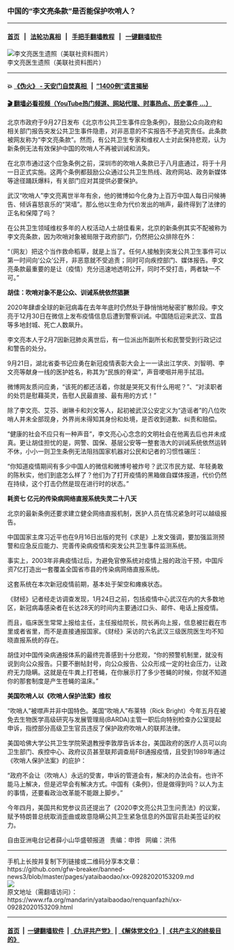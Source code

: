 ### 中国的“李文亮条款”是否能保护吹哨人？
------------------------

#### [首页](https://github.com/gfw-breaker/banned-news3/blob/master/README.md) &nbsp;&nbsp;|&nbsp;&nbsp; [法轮功真相](https://github.com/begood0513/basic/blob/master/README.md)  &nbsp;&nbsp;|&nbsp;&nbsp; [手把手翻墙教程](https://github.com/gfw-breaker/guides/wiki)  &nbsp;&nbsp;|&nbsp;&nbsp; [一键翻墙软件](https://github.com/gfw-breaker/nogfw/blob/master/README.md)  



<div id="headerimg">
 <img alt="李文亮医生遗照（美联社资料图片）" src="https://www.rfa.org/mandarin/yataibaodao/renquanfazhi/xx-09282020153209.html/xx0928.jpg/image" title="李文亮医生遗照（美联社资料图片）"/>
 <div id="headerimgcontents">
  <div id="headerimgcaption">
   <span>
    李文亮医生遗照（美联社资料图片）
   </span>
   <!-- zoomattribute -->
  </div>
  <!-- headerimgcaption -->
 </div>
 <!-- headerimagecontents -->
</div>

<hr/>


#### 💥 [《伪火》 - 天安门自焚真相 ](http://158.247.195.190:10000/videos/blog/weihuo.html)&nbsp; |&nbsp; [“1400例”谎言揭秘  ](http://158.247.195.190:10000/videos/blog/jiexi1400.html)

#### [ 🎬  翻墙必看视频（YouTube热门频道、网站代理、时事热点、历史事件 ...）](https://github.com/gfw-breaker/links/blob/master/banned.md)

<div id="storytext">
 <div>
  <div class="slot_header">
  </div>
 </div>
 <p>
  北京市政府于9月27日发布《北京市公共卫生事件应急条例》，鼓励公众向政府和相关部门报告突发公共卫生事件隐患，对非恶意的不实报告不予追究责任。此条款被网友称为“李文亮条款”。然而，有公共卫生专家和维权人士对此保持悲观，认为新条例无法有效保护中国的吹哨人不再被训诫和消失。
 </p>
 <p>
  在北京市通过这个应急条例之前，深圳市的吹哨人条款已于八月底通过，将于十月一日正式实施。这两个条例都鼓励公众通过公共卫生热线、政府网站、政务新媒体等途径踊跃爆料，有关部门应对其提供必要保护。
 </p>
 <p>
  武汉“吹哨人”李文亮离世半年有余，他的微博如今化身为上百万中国人每日问候祷告、倾诉喜怒哀乐的“哭墙”。那么他以生命为代价发出的哨声，最终得到了法律的正名和保障了吗？
 </p>
 <p>
  在公共卫生领域维权多年的人权活动人士胡佳看来，北京的新条例其实不配被称为李文亮条款，因为吹哨对象被局限于政府部门，仍然把公众排除在外：
 </p>
 <p>
  “（网友）把这个当作救命稻草，就是上当了。任何人接触到突发公共卫生事件可以第一时间向‘公众’公开，非恶意就不受追责；同时可向疾控部门、媒体报告。李文亮条款最重要的是让（疫情）充分迅速地透明公开，同时不受打击，两者缺一不可。”
 </p>
 <p>
 </p>
 <p class="paragraph-paragraph-2bgue">
 </p>
 <p class="paragraph-paragraph-2bgue">
  <b>
   胡佳：吹哨对象不是公众、训诫系统依然猖獗
  </b>
 </p>
 <p>
  2020年肆虐全球的新冠病毒在去年年底时仍然处于静悄悄地秘密扩散阶段。李文亮于12月30日在微信上发布疫情信息后遭到警察训诫。中国随后迎来武汉、宜昌等多地封城、死亡人数飙升。
 </p>
 <p>
  李文亮本人于2月7因新冠肺炎离世后，有一位派出所副所长和民警受到行政记过和警告的处分。
 </p>
 <p>
  9月21日，湖北省委书记应勇在新冠疫情表彰大会上一一读出江学庆、刘智明、李文亮等献身一线的医护姓名，称其为“民族的脊梁”，声音哽咽并用手拭泪。
 </p>
 <p>
  微博网友质问应勇，“该死的都还活着，你就是哭死又有什么用呢？”、“对渎职者的处罚是慰藉英灵，告慰人民最直接、最有用的方式！”
 </p>
 <p>
  除了李文亮、艾芬、谢琳卡和刘文等人，起初被武汉公安定义为“造谣者”的八位吹哨人并未全部现身，外界尚未得知其身份和处境，是否收到道歉、纠责和赔偿。
 </p>
 <p>
  “健康的社会不应只有一种声音”，李文亮心心念念的文明社会在他离去后也并未成真。更让胡佳担忧的是，网警、国保、基层公安等一整套浩大的训诫系统依然运转不休，小小一则卫生条例无法阻挡国家机器对公民和记者的习惯性碾压：
 </p>
 <p>
  “你知道疫情期间有多少中国人的微信和微博号被炸号？武汉市民方斌、年轻勇敢的陈秋实，他们到底怎么样了？他们为了打开疫情的黑箱做自媒体报道，代价仍然在持续，这个打击仍然是现在进行时的状态。”
 </p>
 <p>
  <b>
   耗资七
  </b>
  <b>
   亿元的传染病网络直报系统失灵二十八天
  </b>
 </p>
 <p>
  北京的最新条例还要求建立健全网络直报机制，医护人员在情况紧急时可以越级报告。
 </p>
 <p class="paragraph-paragraph-2bgue">
  中国国家主席习近平也在9月16日出版的党刊《求是》上发文强调，要加强监测预警和应急反应能力、完善传染病疫情和突发公共卫生事件监测系统。
 </p>
 <p>
  事实上，2003年非典疫情过后，为避免官僚系统对疫情上报的政治干预，中国斥资7亿打造出一套覆盖全国省市县的传染病网络直报系统。
 </p>
 <p>
  这套系统在本次新冠疫情前期，基本处于架空和瘫痪状态。
 </p>
 <p>
  《财经》记者经走访调查发现，1月24日之前，包括疫情中心武汉在内的大多数地区，新冠病毒感染者在长达28天的时间内主要通过口头、邮件、电话上报疫情。
 </p>
 <p>
  而且，临床医生常常上报给主任，主任报给院长，院长再向上报，信息被拦截在市里或者省里，而不是直接通报国家。《财经》采访的六名武汉三级医院医生均不知晓直报系统的存在。
 </p>
 <p class="paragraph-paragraph-2bgue">
  胡佳对中国传染病通报体系的最终完善感到十分悲观，“你的预警机制里，就没有说到向公众报告。只要不删帖封号，向公众报告、公众形成一定的社会压力，让政府无力隐瞒。这就是在牛粪上打苍蝇，在你展示打了多少苍蝇的时候，你就不知道你的那套制度是产生苍蝇的温床。”
 </p>
 <p class="paragraph-paragraph-2bgue">
  <b>
   美国吹哨人以《吹哨人保护法案》维权
  </b>
 </p>
 <p class="paragraph-paragraph-2bgue">
  “吹哨人”被噤声并非中国特色。美国“吹哨人”布莱特（Rick Bright）今年五月在被免去生物医学高级研究与发展管理局(BARDA)主管一职后向特别检查办公室提起申诉，指控部分高级卫生官员违反了保护政府吹哨人的联邦法律。
 </p>
 <p class="paragraph-paragraph-2bgue">
  美国哈佛大学公共卫生学院荣退教授李敦厚告诉本台，美国政府的医疗人员可以向卫生部门、疾控中心、政府议员甚至联邦调查局FBI通报疫情，且受到1989年通过《吹哨人保护法案》的庇护：
 </p>
 <p class="paragraph-paragraph-2bgue">
  “政府不会让（吹哨人）永远的受害，申诉的管道会有，解决的办法会有。也许不能马上解决，但是迟早会有解决方式。中国有《条例》，但是做得到吗？以人为主的事情，还要看政治改革能不能跟上脚步。”
 </p>
 <p class="paragraph-paragraph-2bgue">
  今年四月，美国共和党参议员还提出了《2020李文亮公共卫生问责法》的议案，赋予特朗普总统取消歪曲或故意隐瞒公共卫生紧急信息的外国官员赴美签证的权力。
 </p>
 <p class="paragraph-paragraph-2bgue">
 </p>
 <p class="paragraph-paragraph-2bgue">
  自由亚洲电台记者薛小山华盛顿报道   责编：申铧   网编：洪伟
 </p>
</div>

<hr/>
手机上长按并复制下列链接或二维码分享本文章：<br/>
https://github.com/gfw-breaker/banned-news3/blob/master/pages/yataibaodao/xx-09282020153209.md <br/>
<a href='https://github.com/gfw-breaker/banned-news3/blob/master/pages/yataibaodao/xx-09282020153209.md'><img src='https://github.com/gfw-breaker/banned-news3/blob/master/pages/yataibaodao/xx-09282020153209.md.png'/></a> <br/>
原文地址（需翻墙访问）：https://www.rfa.org/mandarin/yataibaodao/renquanfazhi/xx-09282020153209.html


------------------------
#### [首页](https://github.com/gfw-breaker/banned-news3/blob/master/README.md) &nbsp;|&nbsp; [一键翻墙软件](https://github.com/gfw-breaker/nogfw/blob/master/README.md) &nbsp;| [《九评共产党》](https://github.com/gfw-breaker/9ping.md/blob/master/README.md#九评之一评共产党是什么) | [《解体党文化》](https://github.com/gfw-breaker/jtdwh.md/blob/master/README.md) | [《共产主义的终极目的》](https://github.com/gfw-breaker/gczydzjmd.md/blob/master/README.md)


<img src='http://gfw-breaker.win/banned-news3/pages/yataibaodao/xx-09282020153209.md' width='0px' height='0px'/>